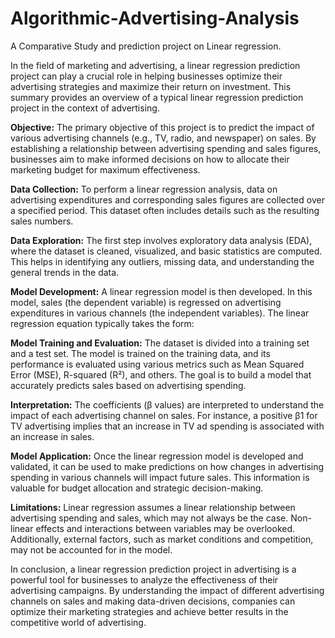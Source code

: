 # Algorithmic-Advertising-Analysis
A Comparative Study and prediction project on Linear regression.

In the field of marketing and advertising, a linear regression prediction project can play a crucial role in helping businesses optimize their advertising strategies and maximize their return on investment. This summary provides an overview of a typical linear regression prediction project in the context of advertising.

**Objective:**
The primary objective of this project is to predict the impact of various advertising channels (e.g., TV, radio, and newspaper) on sales. By establishing a relationship between advertising spending and sales figures, businesses aim to make informed decisions on how to allocate their marketing budget for maximum effectiveness.

**Data Collection:**
To perform a linear regression analysis, data on advertising expenditures and corresponding sales figures are collected over a specified period. This dataset often includes details such as the resulting sales numbers.

**Data Exploration:**
The first step involves exploratory data analysis (EDA), where the dataset is cleaned, visualized, and basic statistics are computed. This helps in identifying any outliers, missing data, and understanding the general trends in the data.

**Model Development:**
A linear regression model is then developed. In this model, sales (the dependent variable) is regressed on advertising expenditures in various channels (the independent variables). The linear regression equation typically takes the form:


**Model Training and Evaluation:**
The dataset is divided into a training set and a test set. The model is trained on the training data, and its performance is evaluated using various metrics such as Mean Squared Error (MSE), R-squared (R²), and others. The goal is to build a model that accurately predicts sales based on advertising spending.

**Interpretation:**
The coefficients (β values) are interpreted to understand the impact of each advertising channel on sales. For instance, a positive β1 for TV advertising implies that an increase in TV ad spending is associated with an increase in sales.

**Model Application:**
Once the linear regression model is developed and validated, it can be used to make predictions on how changes in advertising spending in various channels will impact future sales. This information is valuable for budget allocation and strategic decision-making.

**Limitations:**
Linear regression assumes a linear relationship between advertising spending and sales, which may not always be the case. Non-linear effects and interactions between variables may be overlooked. Additionally, external factors, such as market conditions and competition, may not be accounted for in the model.

In conclusion, a linear regression prediction project in advertising is a powerful tool for businesses to analyze the effectiveness of their advertising campaigns. By understanding the impact of different advertising channels on sales and making data-driven decisions, companies can optimize their marketing strategies and achieve better results in the competitive world of advertising.
